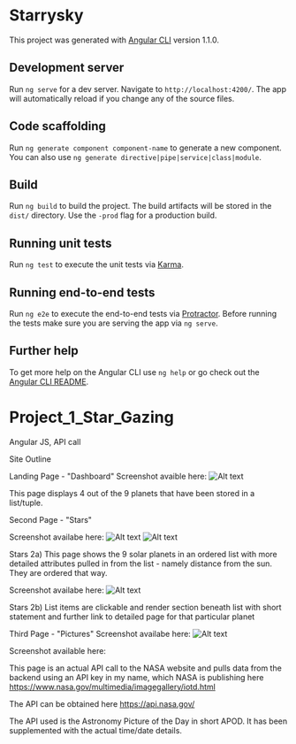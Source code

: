 
# Starrysky

This project was generated with [Angular CLI](https://github.com/angular/angular-cli) version 1.1.0.

## Development server

Run `ng serve` for a dev server. Navigate to `http://localhost:4200/`. The app will automatically reload if you change any of the source files.

## Code scaffolding

Run `ng generate component component-name` to generate a new component. You can also use `ng generate directive|pipe|service|class|module`.

## Build

Run `ng build` to build the project. The build artifacts will be stored in the `dist/` directory. Use the `-prod` flag for a production build.

## Running unit tests

Run `ng test` to execute the unit tests via [Karma](https://karma-runner.github.io).

## Running end-to-end tests

Run `ng e2e` to execute the end-to-end tests via [Protractor](http://www.protractortest.org/).
Before running the tests make sure you are serving the app via `ng serve`.

## Further help

To get more help on the Angular CLI use `ng help` or go check out the [Angular CLI README](https://github.com/angular/angular-cli/blob/master/README.md).





# Project_1_Star_Gazing
Angular JS, API call 

Site Outline 

Landing Page - "Dashboard"
Screenshot avaible here:
![Alt text]("https://www.dropbox.com/s/ghlvc88r048bbsx/Screenshot%202017-06-29%2017.02.09.png?dl=0" "Optional title")

This page displays 4 out of the 9 planets that have been stored in a list/tuple. 

Second Page - "Stars" 

Screenshot availabe here: 
![Alt text]("https://www.dropbox.com/s/xs550mlxtfu7d6d/Screenshot%202017-06-29%2017.02.15.png?dl=0" "Stars 2a")
![Alt text]("https://www.dropbox.com/s/x4g9l5j2earva2d/Screenshot%202017-06-29%2017.02.26.png?dl=0" "Stars 2a detailed")

Stars 2a)
This page shows the 9 solar planets in an ordered list with more detailed attributes pulled in from the list - namely distance from the sun. They are ordered that way. 

Screenshot availabe here: 
![Alt text]("https://www.dropbox.com/s/sxrny4f6pqw2vvz/Screenshot%202017-06-29%2017.02.42.png?dl=0" "Stars 2b")

Stars 2b) 
List items are clickable and render section beneath list with short statement and further link to detailed page for that particular planet

Third Page - "Pictures"
Screenshot availabe here: 
![Alt text]("https://www.dropbox.com/s/yfsig66oujydsph/Screenshot%202017-06-29%2017.02.54.png?dl=0" "Pictures")

Screenshot available here: 

This page is an actual API call to the NASA website and pulls data from the backend using an API key in my name, which NASA is publishing here https://www.nasa.gov/multimedia/imagegallery/iotd.html

The API can be obtained here 
https://api.nasa.gov/

The API used is the Astronomy Picture of the Day in short APOD. It has been supplemented with the actual time/date details. 
